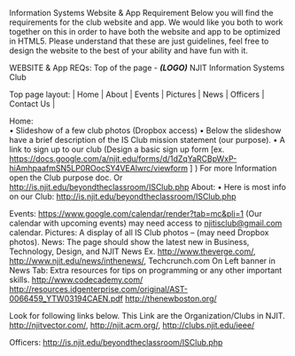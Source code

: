 Information Systems Website & App Requirement 
Below you will find the requirements for the club website and app. We would like you both to work together on this in order to have both the website and app to be optimized in HTML5. Please understand that these are just guidelines, feel free to design the website to the best of your ability and have fun with it.

WEBSITE & App REQs:
Top of the page -   ***(LOGO)*** NJIT Information Systems Club

Top page layout:
| Home	| About | Events | Pictures	| News | Officers | Contact Us |

Home:  
•	Slideshow of a few club photos (Dropbox access)
•	Below the slideshow have a brief description of the IS Club mission statement (our purpose).
•	A link to sign up to our club (Design a basic sign up form [ex.  https://docs.google.com/a/njit.edu/forms/d/1dZqYaRCBpWxP-hiAmhpaafmSN5LP0ROocSY4VEAlwrc/viewform ] )
For more Information open the Club purpose doc.  Or http://is.njit.edu/beyondtheclassroom/ISClub.php
About: 
•	Here is most info on our Club:  http://is.njit.edu/beyondtheclassroom/ISClub.php 

Events: https://www.google.com/calendar/render?tab=mc&pli=1  (Our calendar with upcoming events) may need access to njitisclub@gmail.com calendar.
Pictures:  A display of all IS Club photos – (may need Dropbox photos).
News: The page should show the latest new in Business, Technology, Design, and NJIT News
Ex. http://www.theverge.com/, http://www.njit.edu/news/inthenews/, Techcrunch.com
On Left banner in News Tab: Extra resources for  tips on programming or any other important skills. 
http://www.codecademy.com/
http://resources.idgenterprise.com/original/AST-0066459_YTW03194CAEN.pdf
http://thenewboston.org/

Look for following links below. This Link are the Organization/Clubs in NJIT.
http://njitvector.com/, http://njit.acm.org/, http://clubs.njit.edu/ieee/

Officers: http://is.njit.edu/beyondtheclassroom/ISClub.php
